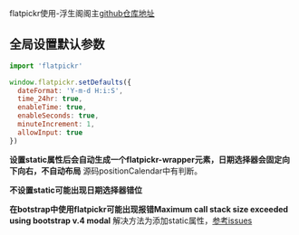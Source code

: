flatpickr使用-浮生阁阁主[github仓库地址](https://github.com/flatpickr/flatpickr)

## 全局设置默认参数
```js
import 'flatpickr'

window.flatpickr.setDefaults({
  dateFormat: 'Y-m-d H:i:S',
  time_24hr: true,
  enableTime: true,
  enableSeconds: true,
  minuteIncrement: 1,
  allowInput: true
})
```
**设置static属性后会自动生成一个flatpickr-wrapper元素，日期选择器会固定向下向右，不自动布局**
源码positionCalendar中有判断。

**不设置static可能出现日期选择器错位**

**在botstrap中使用flatpickr可能出现报错Maximum call stack size exceeded using bootstrap v.4 modal**
解决方法为添加static属性，[参考issues](https://github.com/flatpickr/flatpickr/issues/1730)
